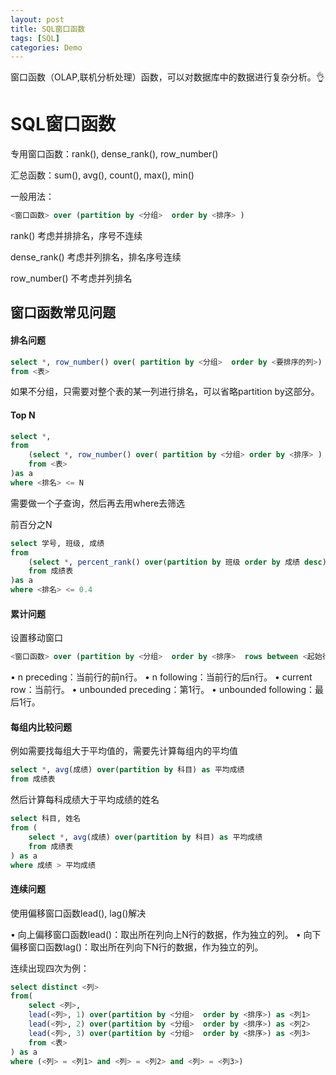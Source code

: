 ```yaml
---
layout: post
title: SQL窗口函数
tags: [SQL]
categories: Demo
---
```


窗口函数（OLAP,联机分析处理）函数，可以对数据库中的数据进行复杂分析。👌



# SQL窗口函数

专用窗口函数：rank(), dense_rank(), row_number()

汇总函数：sum(), avg(), count(), max(), min()

一般用法：

```sql
<窗口函数> over (partition by <分组>  order by <排序> )
```

rank() 考虑并排排名，序号不连续

dense_rank() 考虑并列排名，排名序号连续

row_number() 不考虑并列排名

## 窗口函数常见问题

#### 排名问题

```sql
select *, row_number() over( partition by <分组>  order by <要排序的列>) as <排名>
from <表>
```

如果不分组，只需要对整个表的某一列进行排名，可以省略partition by这部分。

#### Top N

```sql
select *, 
from
    (select *, row_number() over( partition by <分组> order by <排序> ) as <排名>
	from <表> 
)as a
where <排名> <= N
```

需要做一个子查询，然后再去用where去筛选

前百分之N

```sql
select 学号, 班级, 成绩 
from
    (select *, percent_rank() over(partition by 班级 order by 成绩 desc) as <排名>
	from 成绩表 
)as a
where <排名> <= 0.4
```

#### 累计问题

设置移动窗口

```sql
<窗口函数> over (partition by <分组>  order by <排序>  rows between <起始行> and <终止行>)
```

• n preceding：当前行的前n行。
• n following：当前行的后n行。
• current row：当前行。
• unbounded preceding：第1行。
• unbounded following：最后1行。

#### 每组内比较问题

例如需要找每组大于平均值的，需要先计算每组内的平均值

```sql
select *, avg(成绩) over(partition by 科目) as 平均成绩
from 成绩表
```

然后计算每科成绩大于平均成绩的姓名

```sql
select 科目, 姓名
from (
    select *, avg(成绩) over(partition by 科目) as 平均成绩
    from 成绩表
) as a
where 成绩 > 平均成绩
```

#### 连续问题

使用偏移窗口函数lead(), lag()解决

• 向上偏移窗口函数lead()：取出所在列向上N行的数据，作为独立的列。
• 向下偏移窗口函数lag()：取出所在列向下N行的数据，作为独立的列。

连续出现四次为例：

```sql
select distinct <列>
from(
	select <列>,
    lead(<列>, 1) over(partition by <分组>  order by <排序>) as <列1>
    lead(<列>, 2) over(partition by <分组>  order by <排序>) as <列2>
    lead(<列>, 3) over(partition by <分组>  order by <排序>) as <列3>
    from <表>
) as a
where (<列> = <列1> and <列> = <列2> and <列> = <列3>)
```

